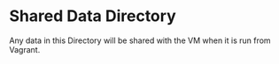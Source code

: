 # Shared Data Directory
Any data in this Directory will be shared with the VM when it is run from Vagrant.
